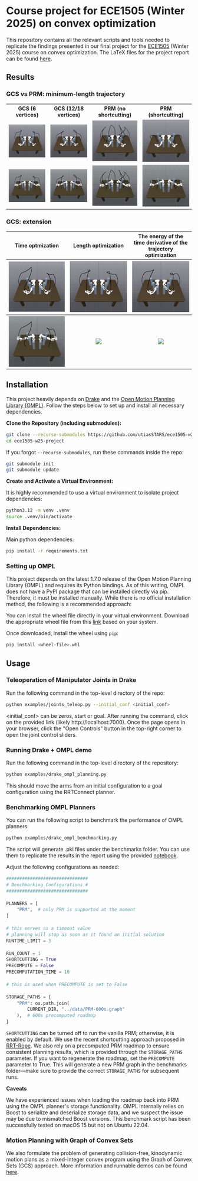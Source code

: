 # Course project for ECE1505 (Winter 2025) on convex optimization

This repository contains all the relevant scripts and tools needed to replicate the findings presented in our final project for the [ECE1505](https://www.comm.utoronto.ca/~weiyu/ece1505/) (Winter 2025) course on convex optimization. The LaTeX files for the project report can be found [here](docs/report/).

## Results
### GCS vs PRM: minimum-length trajectory
<table>
  <tr>
    <th>GCS (6 vertices)</th>
    <th>GCS (12/18 vertices)</th>
    <th>PRM (no shortcutting)</th>
    <th>PRM (shortcutting)</th>
  </tr>
  <tr>
    <td><img src="figures/linear_6.png" width="250"/></td>
    <td><img src="figures/linear_12_18.png" width="250"/></td>
    <td><img src="figures/prm.png" width="244"/></td>
    <td><img src="figures/prm_w_shortcutting.png" width="244"/></td>
  </tr>
  <tr>
    <td><img src="figures/linear_6.gif" width="250"/></td>
    <td><img src="figures/linear_12_18.gif" width="250"/></td>
    <td><img src="figures/prm.gif" width="250"/></td>
    <td><img src="figures/prm_w_shortcutting.gif" width="250"/></td>
  </tr>
</table>

### GCS: extension
<table>
  <tr>
    <th width="300px">Time optmization</th>
    <th width="300px">Length optimization</th>
    <th width="300px">The energy of the time derivative of the trajectory optimization</th>
  </tr>
  <tr>
    <th width="300px"><img src="figures/bezier_100.png" width="250"/></th>
    <th width="300px"><img src="figures/bezier_010.png" width="250"/></th>
    <th width="300px"><img src="figures/bezier_001.png" width="250"/></th>
  </tr>
  <tr>
    <th width="300px"><img src="figures/bezier_100.gif" width="250"/></th>
    <th width="300px"><img src="figures/bezier_010.gif" width="250"/></th>
    <th width="300px"><img src="figures/bezier_001.gif" width="250"/></th>
  </tr>
</table>


## Installation

This project heavily depends on [Drake](https://drake.mit.edu) and the [Open Motion Planning Library (OMPL)](https://ompl.kavrakilab.org). Follow the steps below to set up and install all necessary dependencies.

**Clone the Repository (including submodules):**

```bash
git clone --recurse-submodules https://github.com/utiasSTARS/ece1505-w25-project
cd ece1505-w25-project
```

If you forgot `--recurse-submodules`, run these commands inside the repo:
```bash
git submodule init
git submodule update
```

**Create and Activate a Virtual Environment:**

It is highly recommended to use a virtual environment to isolate project dependencies:

```bash
python3.12 -m venv .venv
source .venv/bin/activate
```

**Install Dependencies:**

Main python dependencies:
```bash
pip install -r requirements.txt
```

### Setting up OMPL

This project depends on the latest 1.7.0 release of the Open Motion Planning Library (OMPL) and requires its Python bindings. As of this writing, OMPL does not have a PyPI package that can be installed directly via pip. Therefore, it must be installed manually. While there is no official installation method, the following is a recommended approach:

You can install the wheel file directly in your virtual environment. Download the appropriate wheel file from this [link](https://github.com/ompl/ompl/releases/tag/1.7.0) based on your system.

Once downloaded, install the wheel using `pip`:
```bash
pip install <wheel-file>.whl
```

## Usage

### Teleoperation of Manipulator Joints in Drake

Run the following command in the top-level directory of the repo:
```bash
python examples/joints_teleop.py --initial_conf <initial_conf>
```
<initial_conf> can be zeros, start or goal.
After running the command, click on the provided link (likely http://localhost:7000). 
Once the page opens in your browser, click the "Open Controls" button 
in the top-right corner to open the joint control sliders.

### Running Drake + OMPL demo
Run the following command in the top-level directory of the repository:
```bash
python examples/drake_ompl_planning.py
```

This should move the arms from an initial configuration to a goal configuration using the RRTConnect planner.

### Benchmarking OMPL Planners

You can run the following script to benchmark the performance of OMPL planners:
```bash
python examples/drake_ompl_benchmarking.py
```

The script will generate .pkl files under the benchmarks folder. You can use them to replicate the results in the report using the provided [notebook](notebooks/plot_statistics.ipynb).

Adjust the following configurations as needed:
```py
###############################
# Benchmarking Configurations #
###############################

PLANNERS = [
    "PRM",  # only PRM is supported at the moment
]

# this serves as a timeout value
# planning will stop as soon as it found an initial solution
RUNTIME_LIMIT = 3

RUN_COUNT = 1
SHORTCUTTING = True
PRECOMPUTE = False
PRECOMPUTATION_TIME = 10

# this is used when PRECOMPUTE is set to False

STORAGE_PATHS = {
    "PRM": os.path.join(
        CURRENT_DIR, "../data/PRM-600s.graph"
    ),  # 600s precomputed roadmap
}
```
`SHORTCUTTING` can be turned off to run the vanilla PRM; otherwise, it is enabled by default. We use the recent shortcutting approach proposed in [RRT-Rope](https://ieeexplore.ieee.org/abstract/document/9659071/?casa_token=litbc_-XX08AAAAA:03pWiotQEAXvHXJJBNOk5vNHlFvx1sWlrpQLe3qrlsBA7KdQYo1hQGBqj5sjU-d3hQgnVJBYEw). We also rely on a precomputed PRM roadmap to ensure consistent planning results, which is provided through the `STORAGE_PATHS` parameter. If you want to regenerate the roadmap, set the `PRECOMPUTE` parameter to True. This will generate a new PRM graph in the benchmarks folder—make sure to provide the correct `STORAGE_PATHS` for subsequent runs.

**Caveats**

We have experienced issues when loading the roadmap back into PRM using the OMPL planner's storage functionality. OMPL internally relies on Boost to serialize and deserialize storage data, and we suspect the issue may be due to mismatched Boost versions. This benchmark script has been successfully tested on macOS 15 but not on Ubuntu 22.04.

### Motion Planning with Graph of Convex Sets

We also formulate the problem of generating collision-free, kinodynamic motion plans as a mixed-integer convex program using the Graph of Convex Sets (GCS) approach. More information and runnable demos can be found [here](examples/drake_gcs_planning/).
